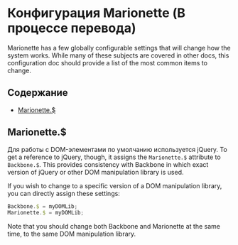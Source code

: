 # Конфигурация Marionette (В процессе перевода)

Marionette has a few globally configurable settings that will
change how the system works. While many of these subjects are covered
in other docs, this configuration doc should provide a list of the
most common items to change.

## Содержание

* [Marionette.$](#marionette_)

## Marionette.$

Для работы с DOM-элементами по умолчанию используется jQuery. To get a reference to jQuery, though, it assigns the `Marionette.$` attribute to `Backbone.$`. This provides consistency with Backbone in which exact version of jQuery or other DOM manipulation library is used.

If you wish to change to a specific version of a DOM manipulation
library, you can directly assign these settings:

```js
Backbone.$ = myDOMLib;
Marionette.$ = myDOMLib;
```

Note that you should change both Backbone and Marionette at the same
time, to the same DOM manipulation library.